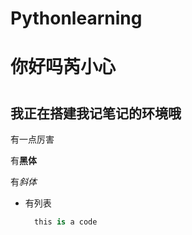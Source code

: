 # Pythonlearning

# 你好吗芮小心

# 

## 我正在搭建我记笔记的环境哦

有一点厉害

有**黑体**

有*斜体*

- 有列表
  
  ```Python
    this is a code
  ```
